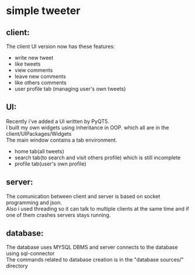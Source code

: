 # simple tweeter

## client:
The client UI version now has these features:
* write new tweet 
* like tweets
* view comments
* leave new comments
* like others comments
* user profile tab (managing user's own tweets)


## UI:
Recently i've added a UI written by PyQT5.<br />
I built my own widgets using inheritance in OOP. which all are in the client/UIPackages/Widgets <br />
The main window contains a tab environment. 
* home tab(all tweets)
* search tab(to search and visit others profile) which is still incomplete
* profile tab(user's own profile)

## server:
The comunication between client and server is based on socket programming and json.<br /> 
Also i used threading so it can talk to multiple clients at the same time and if one of them crashes servers stays running. <br /> 

## database:
The database uses MYSQL DBMS and server connects to the database using sql-connector <br /> 
The commands related to database creation is in the "database sources/" directory
